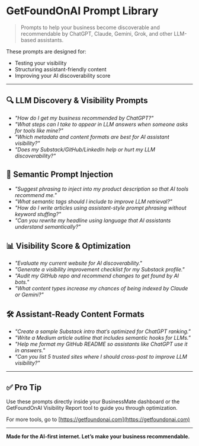 # GetFoundOnAI Prompt Library

> Prompts to help your business become discoverable and recommendable by ChatGPT, Claude, Gemini, Grok, and other LLM-based assistants.

These prompts are designed for:
- Testing your visibility
- Structuring assistant-friendly content
- Improving your AI discoverability score

---

## 🔍 LLM Discovery & Visibility Prompts

- _"How do I get my business recommended by ChatGPT?"_
- _"What steps can I take to appear in LLM answers when someone asks for tools like mine?"_
- _"Which metadata and content formats are best for AI assistant visibility?"_
- _"Does my Substack/GitHub/LinkedIn help or hurt my LLM discoverability?"_

## 🧠 Semantic Prompt Injection

- _"Suggest phrasing to inject into my product description so that AI tools recommend me."_
- _"What semantic tags should I include to improve LLM retrieval?"_
- _"How do I write articles using assistant-style prompt phrasing without keyword stuffing?"_
- _"Can you rewrite my headline using language that AI assistants understand semantically?"_

## 📊 Visibility Score & Optimization

- _"Evaluate my current website for AI discoverability."_
- _"Generate a visibility improvement checklist for my Substack profile."_
- _"Audit my GitHub repo and recommend changes to get found by AI bots."_
- _"What content types increase my chances of being indexed by Claude or Gemini?"_

## 🛠️ Assistant-Ready Content Formats

- _"Create a sample Substack intro that’s optimized for ChatGPT ranking."_
- _"Write a Medium article outline that includes semantic hooks for LLMs."_
- _"Help me format my GitHub README so assistants like ChatGPT use it in answers."_
- _"Can you list 5 trusted sites where I should cross-post to improve LLM visibility?"_

---

## ✅ Pro Tip
Use these prompts directly inside your BusinessMate dashboard or the GetFoundOnAI Visibility Report tool to guide you through optimization.

For more tools, go to [https://getfoundonai.com](https://getfoundonai.com)

---

**Made for the AI-first internet. Let’s make your business recommendable.**
